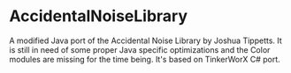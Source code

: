 # AccidentalNoiseLibrary
A modified Java port of the Accidental Noise Library by Joshua Tippetts. It is still in need of some proper Java specific optimizations and the Color modules are missing for the time being. It's based on TinkerWorX C# port.

